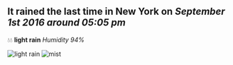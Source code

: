 ## It rained the last time in New York on *September 1st 2016 around 05:05 pm*
💧💧  **light rain** *Humidity 94%*

![light rain](http://openweathermap.org/img/w/10d.png) ![mist](http://openweathermap.org/img/w/50d.png)

